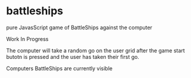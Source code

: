 # battleships
pure JavasScript game of BattleShips against the computer

Work In Progress

The computer will take a random go on the user grid after the game start butotn is pressed and the user has taken their first go.

Computers BattleShips are currently visible
